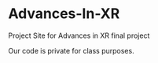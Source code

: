 # Advances-In-XR
Project Site for Advances in XR final project

Our code is private for class purposes.
